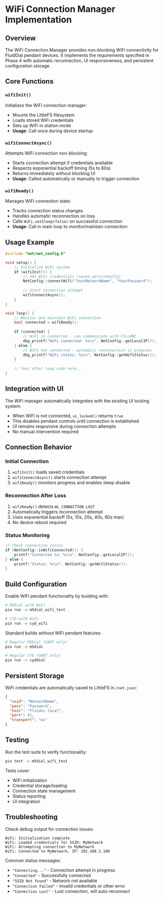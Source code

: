 # WiFi Connection Manager Implementation

## Overview

The WiFi Connection Manager provides non-blocking WiFi connectivity for FluidDial pendant devices. It implements the requirements specified in Phase 4 with automatic reconnection, UI responsiveness, and persistent configuration storage.

## Core Functions

### `wifiInit()`
Initializes the WiFi connection manager:
- Mounts the LittleFS filesystem
- Loads stored WiFi credentials
- Sets up WiFi in station mode
- **Usage**: Call once during device startup

### `wifiConnectAsync()`  
Attempts WiFi connection non-blocking:
- Starts connection attempt if credentials available
- Respects exponential backoff timing (5s to 60s)
- Returns immediately without blocking UI
- **Usage**: Called automatically or manually to trigger connection

### `wifiReady()`
Manages WiFi connection state:
- Tracks connection status changes
- Handles automatic reconnection on loss
- Calls `WiFi.setSleep(false)` on successful connection
- **Usage**: Call in main loop to monitor/maintain connection

## Usage Example

```cpp
#include "net/net_config.h"

void setup() {
    // Initialize WiFi system
    if (wifiInit()) {
        // Set WiFi credentials (saved persistently)
        NetConfig::connectWifi("YourNetworkName", "YourPassword");
        
        // Start connection attempt
        wifiConnectAsync();
    }
}

void loop() {
    // Monitor and maintain WiFi connection
    bool connected = wifiReady();
    
    if (connected) {
        // WiFi is connected - can communicate with FluidNC
        dbg_printf("WiFi connected: %s\n", NetConfig::getLocalIP());
    } else {
        // WiFi not connected - automatic reconnection in progress
        dbg_printf("WiFi status: %s\n", NetConfig::getWifiStatus());
    }
    
    // Your other loop code here...
}
```

## Integration with UI

The WiFi manager automatically integrates with the existing UI locking system:

- When WiFi is not connected, `ui_locked()` returns `true`
- This disables pendant controls until connection is established
- UI remains responsive during connection attempts
- No manual intervention required

## Connection Behavior

### Initial Connection
1. `wifiInit()` loads saved credentials
2. `wifiConnectAsync()` starts connection attempt  
3. `wifiReady()` monitors progress and enables sleep disable

### Reconnection After Loss
1. `wifiReady()` detects `WL_CONNECTION_LOST`
2. Automatically triggers reconnection attempt
3. Uses exponential backoff (5s, 10s, 20s, 40s, 60s max)
4. No device reboot required

### Status Monitoring
```cpp
// Check connection status
if (NetConfig::isWifiConnected()) {
    printf("Connected to: %s\n", NetConfig::getLocalIP());
} else {
    printf("Status: %s\n", NetConfig::getWifiStatus());
}
```

## Build Configuration

Enable WiFi pendant functionality by building with:
```bash
# M5Dial with WiFi
pio run -e m5dial_wifi_test

# CYD with WiFi  
pio run -e cyd_wifi
```

Standard builds without WiFi pendant features:
```bash
# Regular M5Dial (UART only)
pio run -e m5dial

# Regular CYD (UART only)
pio run -e cyddial
```

## Persistent Storage

WiFi credentials are automatically saved to LittleFS in `/net.json`:
```json
{
  "ssid": "NetworkName",
  "pass": "Password", 
  "host": "fluidnc.local",
  "port": 81,
  "transport": "ws"
}
```

## Testing

Run the test suite to verify functionality:
```bash
pio test -e m5dial_wifi_test
```

Tests cover:
- WiFi initialization
- Credential storage/loading
- Connection state management
- Status reporting
- UI integration

## Troubleshooting

Check debug output for connection issues:
```
WiFi: Initialization complete
WiFi: Loaded credentials for SSID: MyNetwork  
WiFi: Attempting connection to MyNetwork
WiFi: Connected to MyNetwork, IP: 192.168.1.100
```

Common status messages:
- `"Connecting..."` - Connection attempt in progress
- `"Connected"` - Successfully connected
- `"SSID Not Found"` - Network not available
- `"Connection Failed"` - Invalid credentials or other error
- `"Connection Lost"` - Lost connection, will auto-reconnect